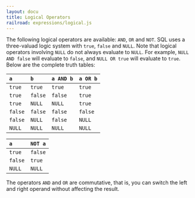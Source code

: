 ```yaml
---
layout: docu
title: Logical Operators
railroad: expressions/logical.js
---
```


<div id="rrdiagram"></div>

The following logical operators are available: `AND`, `OR` and `NOT`. SQL uses a three-valuad logic system with `true`, `false` and `NULL`. Note that logical operators involving `NULL` do not always evaluate to `NULL`. For example, `NULL AND false` will evaluate to `false`, and `NULL OR true` will evaluate to `true`. Below are the complete truth tables:

<div class="narrow_table"></div>

| `a` | `b` | `a AND b` | `a OR b` |
|:---|:---|:---|:---|
| `true` | `true` | `true` | `true` |
| `true` | `false` | `false` | `true` |
| `true` | `NULL` | `NULL` | `true` |
| `false` | `false` | `false` | `false` |
| `false` | `NULL` | `false` | `NULL` |
| `NULL` | `NULL` | `NULL` | `NULL`|

<div class="narrow_table"></div>

| `a` | `NOT a` |
|:---|:---|
| `true` | `false` |
| `false` | `true` |
| `NULL` | `NULL` |

The operators `AND` and `OR` are commutative, that is, you can switch the left and right operand without affecting the result.
